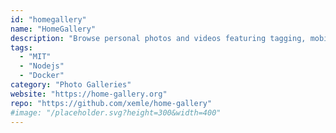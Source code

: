 ```yaml
---
id: "homegallery"
name: "HomeGallery"
description: "Browse personal photos and videos featuring tagging, mobile-friendly, and AI powered image discovery."
tags:
  - "MIT"
  - "Nodejs"
  - "Docker"
category: "Photo Galleries"
website: "https://home-gallery.org"
repo: "https://github.com/xemle/home-gallery"
#image: "/placeholder.svg?height=300&width=400"
---
```


